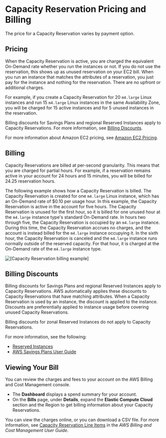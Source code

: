 # Capacity Reservation Pricing and Billing<a name="capacity-reservations-pricing-biling"></a>

The price for a Capacity Reservation varies by payment option\.

## Pricing<a name="capacity-reservations-pricing"></a>

When the Capacity Reservation is active, you are charged the equivalent On\-Demand rate whether you run the instances or not\. If you do not use the reservation, this shows up as unused reservation on your EC2 bill\. When you run an instance that matches the attributes of a reservation, you just pay for the instance and nothing for the reservation\. There are no upfront or additional charges\. 

For example, if you create a Capacity Reservation for 20 `m4.large` Linux instances and run 15 `m4.large` Linux instances in the same Availability Zone, you will be charged for 15 active instances and for 5 unused instances in the reservation\.

Billing discounts for Savings Plans and regional Reserved Instances apply to Capacity Reservations\. For more information, see [Billing Discounts](#capacity-reservations-discounts)\.

For more information about Amazon EC2 pricing, see [Amazon EC2 Pricing](https://aws.amazon.com/ec2/pricing/on-demand/)\.

## Billing<a name="capacity-reservations-billing"></a>

Capacity Reservations are billed at per\-second granularity\. This means that you are charged for partial hours\. For example, if a reservation remains active in your account for 24 hours and 15 minutes, you will be billed for 24\.25 reservation hours\.

The following example shows how a Capacity Reservation is billed\. The Capacity Reservation is created for one `m4.large` Linux instance, which has an On\-Demand rate of $0\.10 per usage hour\. In this example, the Capacity Reservation is active in the account for five hours\. The Capacity Reservation is unused for the first hour, so it is billed for one unused hour at the `m4.large` instance type's standard On\-Demand rate\. In hours two through five, the Capacity Reservation is occupied by an `m4.large` instance\. During this time, the Capacity Reservation accrues no charges, and the account is instead billed for the `m4.large` instance occupying it\. In the sixth hour, the Capacity Reservation is canceled and the `m4.large` instance runs normally outside of the reserved capacity\. For that hour, it is charged at the On\-Demand rate of the `m4.large` instance type\.

![\[Capacity Reservation billing example\]](http://docs.aws.amazon.com/AWSEC2/latest/UserGuide/images/cr-billing-example.png)

## Billing Discounts<a name="capacity-reservations-discounts"></a>

Billing discounts for Savings Plans and regional Reserved Instances apply to Capacity Reservations\. AWS automatically applies these discounts to Capacity Reservations that have matching attributes\. When a Capacity Reservation is used by an instance, the discount is applied to the instance\. Discounts are preferentially applied to instance usage before covering unused Capacity Reservations\. 

Billing discounts for zonal Reserved Instances do not apply to Capacity Reservations\.

For more information, see the following:
+ [Reserved Instances](ec2-reserved-instances.md)
+ [AWS Savings Plans User Guide](https://docs.aws.amazon.com/savingsplans/latest/userguide/)

## Viewing Your Bill<a name="capacity-reservations-viewing-bill"></a>

You can review the charges and fees to your account on the AWS Billing and Cost Management console\.
+ The **Dashboard** displays a spend summary for your account\.
+ On the **Bills** page, under **Details**, expand the **Elastic Compute Cloud** section and the Region to get billing information about your Capacity Reservations\.

You can view the charges online, or you can download a CSV file\. For more information, see [Capacity Reservation Line Items](https://docs.aws.amazon.com/awsaccountbilling/latest/aboutv2/billing-reports-costusage-cr.html) in the *AWS Billing and Cost Management User Guide*\.